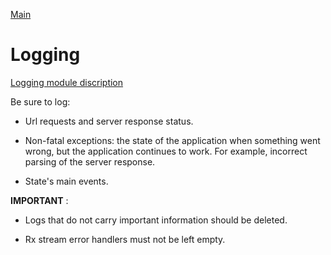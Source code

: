 [Main](../main.md)

# Logging

[Logging module discription](../../../packages/surf_logger/README.md)

Be sure to log:

* Url requests and server response status.

* Non-fatal exceptions: the state of the application when something went wrong,
but the application continues to work. For example, incorrect parsing of the server response.

* State's main events.

**IMPORTANT** :

- Logs that do not carry important information should be deleted.

- Rx stream error handlers must not be left empty.